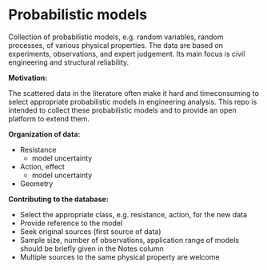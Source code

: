 # Probabilistic models

Collection of probabilistic models, e.g. random variables, random processes, of various physical properties.
The data are based on experiments, observations, and expert judgement. Its main focus is civil engineering and structural reliability.

__Motivation:__

The scattered data in the literature often make it hard and timeconsuming to select appropriate probabilistic models in engineering analysis.
This repo is intended to collect these probabilistic models and to provide an open platform to extend them.


__Organization of data:__
* Resistance
	* model uncertainty
* Action, effect
	* model uncertainty
* Geometry


__Contributing to the database:__
* Select the appropriate class, e.g. resistance, action, for the new data
* Provide reference to the model
* Seek original sources (first source of data)
* Sample size, number of observations, application range of models should be briefly given in the Notes column
* Multiple sources to the same physical property are welcome
